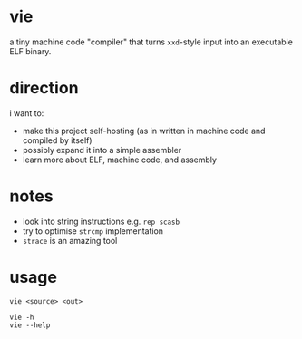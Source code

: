 # vie
a tiny machine code "compiler" that turns `xxd`-style input into an executable ELF binary.

# direction
i want to:
- make this project self-hosting (as in written in machine code and compiled by itself)
- possibly expand it into a simple assembler
- learn more about ELF, machine code, and assembly

# notes
- look into string instructions e.g. `rep scasb`
- try to optimise `strcmp` implementation
- `strace` is an amazing tool

# usage
```
vie <source> <out>

vie -h
vie --help
```

